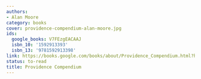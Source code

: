 ```yaml
---
authors:
- Alan Moore
category: books
cover: providence-compendium-alan-moore.jpg
ids:
  google_books: V7FEzgEACAAJ
  isbn_10: '1592913393'
  isbn_13: '9781592913398'
link: https://books.google.com/books/about/Providence_Compendium.html?hl=&id=V7FEzgEACAAJ
status: to-read
title: Providence Compendium
---
```

